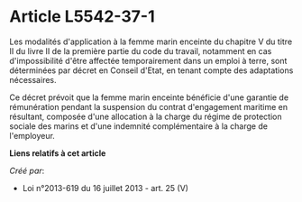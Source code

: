 # Article L5542-37-1

Les modalités d'application à la femme marin enceinte du chapitre V du titre II du livre II de la première partie du code du
travail, notamment en cas d'impossibilité d'être affectée temporairement dans un emploi à terre, sont déterminées par décret
en Conseil d'Etat, en tenant compte des adaptations nécessaires. 

Ce décret prévoit que la femme marin enceinte bénéficie d'une garantie de rémunération pendant la suspension du contrat
d'engagement maritime en résultant, composée d'une allocation à la charge du régime de protection sociale des marins et d'une
indemnité complémentaire à la charge de l'employeur.

**Liens relatifs à cet article**

_Créé par_:

  - Loi n°2013-619 du 16 juillet 2013 - art. 25 (V)
